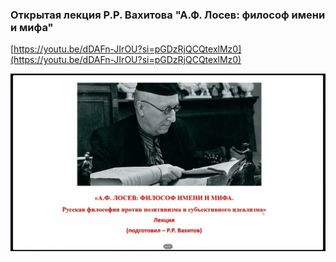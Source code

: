 
### Открытая лекция Р.Р. Вахитова "А.Ф. Лосев: философ имени и мифа"



[https://youtu.be/dDAFn-JIrOU?si=pGDzRjQCQtexlMz0](https://youtu.be/dDAFn-JIrOU?si=pGDzRjQCQtexlMz0)





![1695180669_otkrytaia-lektsiia-r-r-vakhitova_dDAFn-JIrOU.jpg](1695180669_otkrytaia-lektsiia-r-r-vakhitova_dDAFn-JIrOU.jpg)
